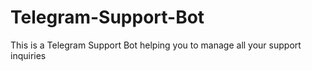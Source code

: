 # Telegram-Support-Bot
This is a Telegram Support Bot helping you to manage all your support inquiries
